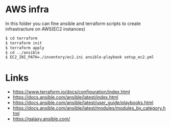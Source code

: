 # AWS infra
In this folder you can fine ansible and terraform scripts to create infrastracture on AWS(EC2 instances)

```bash
$ cd terraform
$ terraform init
$ terraform apply
$ cd ../ansible
$ EC2_INI_PATH=./inventory/ec2.ini ansible-playbook setup_ec2.yml
```


# Links
* https://www.terraform.io/docs/configuration/index.html
* https://docs.ansible.com/ansible/latest/index.html
* https://docs.ansible.com/ansible/latest/user_guide/playbooks.html
* https://docs.ansible.com/ansible/latest/modules/modules_by_category.html
* https://galaxy.ansible.com/
